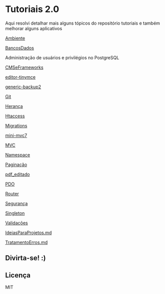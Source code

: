 # Tutoriais 2.0

Aqui resolvi detalhar mais alguns tópicos do repositório tutoriais e também melhorar alguns aplicativos

[Ambiente](Ambiente)

[BancosDados](BancosDados)

  Administração de usuários e privilégios no PostgreSQL

[CMSeFrameworks](CMSeFrameworks)

[editor-tinymce](editor-tinymce)

[generic-backup2](generic-backup2)

[Git](Git)

[Herança](Heranca)

[Htaccess](Htaccess)

[Migrations](Migrations)

[mini-mvc7](mini-mvc7)

[MVC](MVC)

[Namespace](Namespace)

[Paginação](Paginacao)

[pdf_editado](pdf_editado)

[PDO](PDO)

[Router](Router)

[Segurança](Seguranca)

[Singleton](Singleton)

[Validações](Validacoes)

[IdeiasParaProjetos.md](IdeiasParaProjetos.md)

[TratamentoErros.md](TratamentoErros.md)



## Divirta-se! :)


## Licença

MIT
